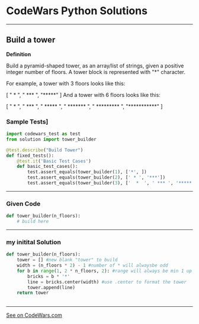 # CodeWars Python Solutions

---

## Build a tower


**Definition**

Build a pyramid-shaped tower, as an array/list of strings, given a positive integer number of floors. A tower block is represented with "*" character.

For example, a tower with 3 floors looks like this:

[
  "  *  ",
  " *** ", 
  "*****"
]
And a tower with 6 floors looks like this:

[
  "     *     ", 
  "    ***    ", 
  "   *****   ", 
  "  *******  ", 
  " ********* ", 
  "***********"
]

### Sample Tests]
```Python
import codewars_test as test
from solution import tower_builder

@test.describe("Build Tower")
def fixed_tests():
    @test.it('Basic Test Cases')
    def basic_test_cases():
        test.assert_equals(tower_builder(1), ['*', ])
        test.assert_equals(tower_builder(2), [' * ', '***'])
        test.assert_equals(tower_builder(3), ['  *  ', ' *** ', '*****'])
```
---

### Given Code


```python
def tower_builder(n_floors):
    # build here

```

---

### my initital Solution


```python
def tower_builder(n_floors):
    tower = [] #new blank "tower" to build
    width = (n_floors * 2) - 1 #number of * will alwaysbe odd
    for b in range(1, 2 * n_floors, 2): #range will always be min 1 up to double number of floors, only take odd numbers.
        bricks = b * '*' 
        line = bricks.center(width) #use .center to format the tower
        tower.append(line)
    return tower
    
```

---


[See on CodeWars.com](https://www.codewars.com/kata/576757b1df89ecf5bd00073b/train/python)